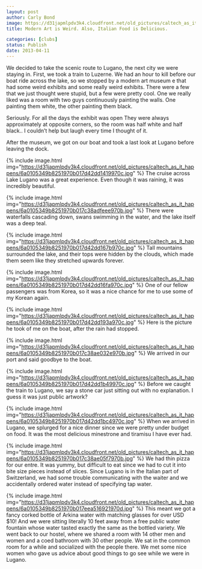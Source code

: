 ```yaml
---
layout: post
author: Carly Bond
image: https://d31japmlpdv3k4.cloudfront.net/old_pictures/caltech_as_it_happens/6a0105349b8251970b017d42dd12e0970c.jpg
title: Modern Art is Weird. Also, Italian Food is Delicious.

categories: [clubs]
status: Publish
date: 2013-04-11
---
```


We decided to take
the scenic route to Lugano, the next city we were staying in. First, we took a
train to Luzerne. We had an hour to kill before our boat ride across the lake,
so we stopped by a modern art museum e that had some weird exhibits and some
really weird exhibits. There were a few that we just thought were stupid, but a
few were pretty cool. One we really liked was a room with two guys continuously
painting the walls. One painting them white, the other painting them black.

Seriously. For all the days the exhibit was open They were always approximately
at opposite corners, so the room was half white and half black.. I couldn’t
help but laugh every time I thought of it.

After the museum, we
got on our boat and took a last look at Lugano before leaving the dock. 


{% include image.html img="https://d31japmlpdv3k4.cloudfront.net/old_pictures/caltech_as_it_happens/6a0105349b8251970b017d42dd1419970c.jpg" %}
The cruise across
Lake Lugano was a great experience. Even though it was raining, it was
incredibly beautiful. 


{% include image.html img="https://d31japmlpdv3k4.cloudfront.net/old_pictures/caltech_as_it_happens/6a0105349b8251970b017c38adfeee970b.jpg" %}
There were waterfalls cascading down, swans swimming in
the water, and the lake itself was a deep teal.


{% include image.html img="https://d31japmlpdv3k4.cloudfront.net/old_pictures/caltech_as_it_happens/6a0105349b8251970b017d42dd167b970c.jpg" %}
Tall mountains
surrounded the lake, and their tops were hidden by the clouds, which made them
seem like they stretched upwards forever. 


{% include image.html img="https://d31japmlpdv3k4.cloudfront.net/old_pictures/caltech_as_it_happens/6a0105349b8251970b017d42dd16fa970c.jpg" %}
One of our fellow
passengers was from Korea, so it was a nice chance for me to use some of my
Korean again. 


{% include image.html img="https://d31japmlpdv3k4.cloudfront.net/old_pictures/caltech_as_it_happens/6a0105349b8251970b017d42dd193a970c.jpg" %}
Here is the picture
he took of me on the boat, after the rain had stopped.


{% include image.html img="https://d31japmlpdv3k4.cloudfront.net/old_pictures/caltech_as_it_happens/6a0105349b8251970b017c38ae032e970b.jpg" %}
We arrived in our
port and said goodbye to the boat. 


{% include image.html img="https://d31japmlpdv3k4.cloudfront.net/old_pictures/caltech_as_it_happens/6a0105349b8251970b017d42dd1b49970c.jpg" %}
Before we caught the
train to Lugano, we say a stone car just sitting out with no explanation. I
guess it was just public artwork?

{% include image.html img="https://d31japmlpdv3k4.cloudfront.net/old_pictures/caltech_as_it_happens/6a0105349b8251970b017d42dd1bc4970c.jpg" %}
When we arrived in
Lugano, we splurged for a nice dinner since we were pretty under budget on
food. It was the most delicious minestrone and tiramisu I have ever had. 


{% include image.html img="https://d31japmlpdv3k4.cloudfront.net/old_pictures/caltech_as_it_happens/6a0105349b8251970b017c38ae05f7970b.jpg" %}
We had
thin pizza for our entre. It was yummy, but difficult to eat since we had to
cut it into bite size pieces instead of slices. Since Lugano is in the Italian
part of Switzerland, we had some trouble communicating with the waiter and we
accidentally ordered water instead of specifying tap water. 


{% include image.html img="https://d31japmlpdv3k4.cloudfront.net/old_pictures/caltech_as_it_happens/6a0105349b8251970b017eea516921970d.jpg" %}
This meant we got a
fancy corked bottle of Arkina water with matching glasses for over USD $10! And
we were sitting literally 10 feet away from a free public water fountain whose
water tasted exactly the same as the bottled variety. We went back to our
hostel, where we shared a room with 14 other men and women and a coed bathroom
with 30 other people. We sat in the common room for a while and socialized with
the people there. We met some nice women who gave us advice about good things
to go see while we were in Lugano.

